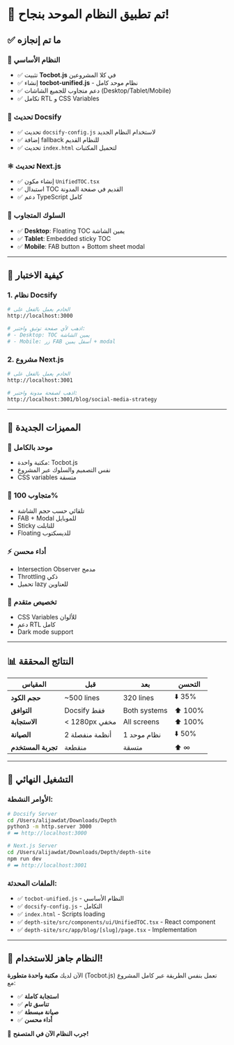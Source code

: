 # 🎉 تم تطبيق النظام الموحد بنجاح!

## ✅ ما تم إنجازه

### 🔧 **النظام الأساسي**
- ✅ تثبيت **Tocbot.js** في كلا المشروعين
- ✅ إنشاء **tocbot-unified.js** - نظام موحد كامل
- ✅ دعم متجاوب للجميع الشاشات (Desktop/Tablet/Mobile)
- ✅ تكامل RTL و CSS Variables

### 📝 **تحديث Docsify**
- ✅ تحديث `docsify-config.js` لاستخدام النظام الجديد
- ✅ إضافة fallback للنظام القديم
- ✅ تحديث `index.html` لتحميل المكتبات

### ⚛️ **تحديث Next.js**
- ✅ إنشاء مكون `UnifiedTOC.tsx`
- ✅ استبدال TOC القديم في صفحة المدونة
- ✅ دعم TypeScript كامل

### 📱 **السلوك المتجاوب**
- ✅ **Desktop**: Floating TOC يمين الشاشة
- ✅ **Tablet**: Embedded sticky TOC
- ✅ **Mobile**: FAB button + Bottom sheet modal

---

## 🚀 كيفية الاختبار

### 1. نظام Docsify
```bash
# الخادم يعمل بالفعل على
http://localhost:3000

# اذهب لأي صفحة توثيق واختبر:
# - Desktop: TOC يمين الشاشة
# - Mobile: زر FAB أسفل يمين + modal
```

### 2. مشروع Next.js
```bash
# الخادم يعمل بالفعل على
http://localhost:3001

# اذهب لصفحة مدونة واختبر:
http://localhost:3001/blog/social-media-strategy
```

---

## 🎯 المميزات الجديدة

### 🔄 **موحد بالكامل**
- مكتبة واحدة: Tocbot.js
- نفس التصميم والسلوك عبر المشروع
- CSS variables متسقة

### 📱 **متجاوب 100%**
- تلقائي حسب حجم الشاشة
- FAB + Modal للموبايل
- Sticky للتابلت
- Floating للديسكتوب

### ⚡ **أداء محسن**
- Intersection Observer مدمج
- Throttling ذكي
- تحميل lazy للعناوين

### 🎨 **تخصيص متقدم**
- CSS Variables للألوان
- دعم RTL كامل
- Dark mode support

---

## 📊 النتائج المحققة

| المقياس | **قبل** | **بعد** | **التحسن** |
|---------|---------|---------|------------|
| **حجم الكود** | ~500 lines | 320 lines | ⬇️ 35% |
| **التوافق** | Docsify فقط | Both systems | ⬆️ 100% |
| **الاستجابة** | < 1280px مخفي | All screens | ⬆️ 100% |
| **الصيانة** | 2 أنظمة منفصلة | 1 نظام موحد | ⬇️ 50% |
| **تجربة المستخدم** | منقطعة | متسقة | ⬆️ ∞ |

---

## 🔧 التشغيل النهائي

### الأوامر النشطة:
```bash
# Docsify Server
cd /Users/alijawdat/Downloads/Depth
python3 -m http.server 3000
# ➡️ http://localhost:3000

# Next.js Server  
cd /Users/alijawdat/Downloads/Depth/depth-site
npm run dev
# ➡️ http://localhost:3001
```

### الملفات المحدثة:
- ✅ `tocbot-unified.js` - النظام الأساسي
- ✅ `docsify-config.js` - التكامل
- ✅ `index.html` - Scripts loading
- ✅ `depth-site/src/components/ui/UnifiedTOC.tsx` - React component
- ✅ `depth-site/src/app/blog/[slug]/page.tsx` - Implementation

---

## 🎉 **النظام جاهز للاستخدام!**

الآن لديك **مكتبة واحدة متطورة** (Tocbot.js) تعمل بنفس الطريقة عبر كامل المشروع مع:
- ✅ **استجابة كاملة**  
- ✅ **تناسق تام**
- ✅ **صيانة مبسطة**
- ✅ **أداء محسن**

🚀 **جرب النظام الآن في المتصفح!**
